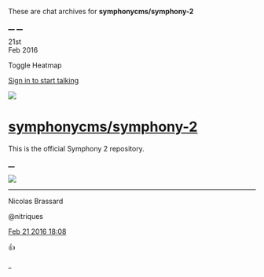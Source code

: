 These are chat archives for **symphonycms/symphony-2**

[__](/symphonycms/symphony-2/archives/2016/02/22)
[__](/symphonycms/symphony-2/archives/2016/02/20)

21st  
Feb 2016

Toggle Heatmap

[Sign in to start talking](/login?action=login&button=archive-login)

![](https://avatars-02.gitter.im/group/iv/3/57542c45c43b8c601977197e?s=48)

#  [symphonycms/symphony-2](/symphonycms/symphony-2)

This is the official Symphony 2 repository.

[ __ ](/orgs/symphonycms/rooms "More symphonycms rooms" )

![](https://avatars1.githubusercontent.com/u/771169?v=3&s=30)

__ __

Nicolas Brassard

@nitriques

[Feb 21 2016
18:08](https://gitter.im/symphonycms/symphony-2?at=56c9fd0ae1786831677c575d ""
)

:+1:

_

